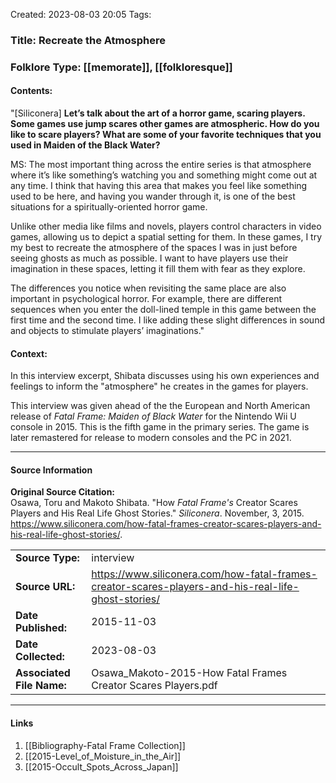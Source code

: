 Created: 2023-08-03 20:05
Tags:  

### Title:  Recreate the Atmosphere
### Folklore Type:  [[memorate]], [[folkloresque]]

#### Contents:
"\[Siliconera]  **Let’s talk about the art of a horror game, scaring players. Some games use jump scares other games are atmospheric. How do you like to scare players? What are some of your favorite techniques that you used in Maiden of the Black Water?**

MS: The most important thing across the entire series is that atmosphere where it’s like something’s watching you and something might come out at any time. I think that having this area that makes you feel like something used to be here, and having you wander through it, is one of the best situations for a spiritually-oriented horror game.

Unlike other media like films and novels, players control characters in video games, allowing us to depict a spatial setting for them. In these games, I try my best to recreate the atmosphere of the spaces I was in just before seeing ghosts as much as possible. I want to have players use their imagination in these spaces, letting it fill them with fear as they explore.

The differences you notice when revisiting the same place are also important in psychological horror. For example, there are different sequences when you enter the doll-lined temple in this game between the first time and the second time. I like adding these slight differences in sound and objects to stimulate players’ imaginations."

#### Context:
In this interview excerpt, Shibata discusses using his own experiences and feelings to inform the "atmosphere" he creates in the games for players.

This interview was given ahead of the the European and North American release of _Fatal Frame: Maiden of Black Water_ for the Nintendo Wii U console in 2015.  This is the fifth game in the primary series.  The game is later remastered for release to modern consoles and the PC in 2021.


----
#### Source Information
**Original Source Citation:**  
	Osawa, Toru and Makoto Shibata. "How _Fatal Frame's_ Creator Scares Players and His Real Life Ghost Stories." _Siliconera_. November, 3, 2015.  https://www.siliconera.com/how-fatal-frames-creator-scares-players-and-his-real-life-ghost-stories/.

| | |
| --- | --- |
| **Source Type:** | interview |
| **Source URL:** |  https://www.siliconera.com/how-fatal-frames-creator-scares-players-and-his-real-life-ghost-stories/ |
| **Date Published:** | 2015-11-03 |
| **Date Collected:** | 2023-08-03 |
| **Associated File Name:** | Osawa_Makoto-2015-How Fatal Frames Creator Scares Players.pdf |

---
#### Links
1. [[Bibliography-Fatal Frame Collection]]
2. [[2015-Level_of_Moisture_in_the_Air]]
3. [[2015-Occult_Spots_Across_Japan]]
